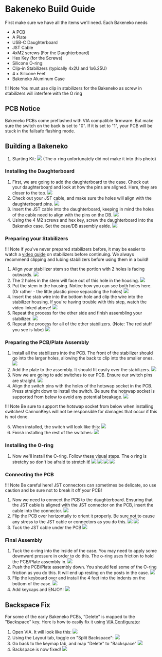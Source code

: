 # Bakeneko Build Guide

First make sure we have all the items we'll need.
Each Bakeneko needs

* A PCB
* A Plate
* USB-C Daughterboard
* JST Cable
* 4xM2 screws (For the Daughterboard)
* Hex Key (for the Screws)
* Silicone O-ring
* Clip-in Stabilizers (typically 4x2U and 1x6.25U)
* 4 x Silicone Feet
* Bakeneko Aluminum Case

!!! Note
    You must use clip in stabilizers for the Bakeneko as screw in stabilizers will interfere with the O ring

## PCB Notice
Bakeneko PCBs come preflashed with VIA compatible firmware. But make sure the switch on the back is set to "0". If it is set to "1", your PCB will be stuck in the failsafe flashing mode.

## Building a Bakeneko
1. Starting Kit:
![](images/bakeneko/01-kit.jpg)
(The o-ring unfortunately did not make it into this photo)

### Installing the Daughterboard
1. First, we are going to add the daughterboard to the case. Check out your daughterboard and look at how the pins are aligned. Here, they are closer to the top.
![](images/bakeneko/02-daughterboard.jpg)
1. Check out your JST cable, and make sure the holes will align with the daughterboard pins.
![](images/bakeneko/03-jstcable.jpg)
1. Insert the JST cable into the daughterboard, keeping in mind the holes of the cable need to align with the pins on the DB.
![](images/bakeneko/04-jstindb.jpg)
1. Using the 4 M2 screws and hex key, screw the daughterboard into the Bakeneko case. Set the case/DB assembly aside.
![](images/bakeneko/05-db-installed.jpg)

### Preparing your Stabilizers

!!! Note
    If you've never prepared stabilizers before, it may be easier to watch a [video guide](https://www.youtube.com/watch?v=usNx1_d0HbQ) on stabilizers before continuing. We always recommend clipping and lubing stabilizers before using them in a build!

1. Align your stabilizer stem so that the portion with 2 holes is facing outwards.
![](images/bakeneko/06-stab-stem.jpg)
1. The 2 holes in the stem will face out of this hole in the housing.
![](images/bakeneko/07-stab-housing.jpg)
1. Put the stem in the housing. Notice how you can see both holes here. (Or rather - the little plastic piece separating the holes)
![](images/bakeneko/08-stem-in-housing.jpg)
1. Insert the stab wire into the bottom hole and clip the wire into the stabilizer housing. If you're having trouble with this step, watch the video linked above!
![](images/bakeneko/09-wire-clipped.jpg)
1. Repeat the process for the other side and finish assembling your stabilizer.
![](images/bakeneko/10-stab-assembled.jpg)
1. Repeat the process for all of the other stabilizers. (Note: The red stuff you see is lube)
![](images/bakeneko/11-all-stabs.jpg)

### Preparing the PCB/Plate Assembly
1. Install all the stabilizers into the PCB. The front of the stabilizer should go into the larger holes, allowing the back to clip into the smaller ones.
![](images/bakeneko/12-stabs-installed.jpg)
1. Add the plate to the assembly. It should fit easily over the stabilizers.
![](images/bakeneko/13-add-plate.jpg)
1. Now we are going to add switches to our PCB. Ensure our switch pins are straight.
![](images/bakeneko/14-straight-pins.jpg)
1. Align the switch pins with the holes of the hotswap socket in the PCB. Press straight down to install the switch. Be sure the hotswap socket is supported from below to avoid any potential breakage.
![](images/bakeneko/15-align-pins.jpg)

!!! Note
    Be sure to support the hotswap socket from below when installing switches! CannonKeys will not be responsible for damages that occur if this is not done.

5. When installed, the switch will look like this:
![](images/bakeneko/16-switch-installed.jpg)
6. Finish installing the rest of the switches:
![](images/bakeneko/17-all-switches.jpg)

### Installing the O-ring
1. Now we'll install the O-ring. Follow these visual steps. The o ring is stretchy so don't be afraid to stretch it!
![](images/bakeneko/18-oring-start.jpg)
![](images/bakeneko/19-oring-align.jpg)
![](images/bakeneko/20-oring-stretch.jpg)
![](images/bakeneko/21-oring-installed.jpg)

### Connecting the PCB

!!! Note
    Be careful here! JST connectors can sometimes be delicate, so use caution and be sure not to break it off your PCB!

1. Now we need to connect the PCB to the daughterboard. Ensuring that the JST cable is aligned with the JST connector on the PCB, insert the cable into the connector.
![](images/bakeneko/22-jst-pcb.jpg)
1. Flip the PCB over horizontally to orient it properly. Be sure not to cause any stress to the JST cable or connectors as you do this.
![](images/bakeneko/23-pcb-flip.jpg)
![](images/bakeneko/24-post-flip.jpg)
1. Tuck the JST cable under the PCB
![](images/bakeneko/25-jst-tuck.jpg)

### Final Assembly
1. Tuck the o-ring into the inside of the case. You may need to apply some downward pressure in order to do this. The o-ring uses friction to hold the PCB/Plate assembly in.
![](images/bakeneko/26-oring-tucked.jpg)
1. Push the PCB/Plate assembly down. You should feel some of the O-ring friction as you do this. It will end up resting on the posts in the case.
![](images/bakeneko/27-pushed-down.jpg)
1. Flip the keyboard over and install the 4 feet into the indents on the bottom of the case.
![](images/bakeneko/28-install-feet.jpg)
1. Add keycaps and ENJOY!
![](images/bakeneko/29-add-keycaps.jpg)

## Backspace Fix
For some of the early Bakeneko PCBs, "Delete" is mapped to the "Backspace" key. Here is how to easily fix it using [VIA Configurator](https://caniusevia.com)

1. Open VIA. It will look like this:
![](images/bakeneko/via_default.png)
2. Using the Layout tab, toggle on "Split Backspace":
![](images/bakeneko/via_split_layout.png)
3. Go back to the keymap tab, and map "Delete" to "Backspace"
![](images/bakeneko/via_remap.png)
4. Backspace is now fixed!
![](images/bakeneko/via_bs_fixed.png)

